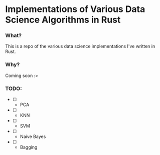 # Implementations of Various Data Science Algorithms in Rust

### What?
This is a repo of the various data science implementations I've written in Rust.

### Why?
Coming soon :>

### TODO:
- [ ] - PCA 
- [ ] - KNN
- [ ] - SVM
- [ ] - Naive Bayes
- [ ] - Bagging

